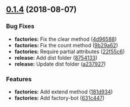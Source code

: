 <a name="0.1.4"></a>
## [0.1.4](https://github.com/roalcantara/factory-bot-ts/compare/v0.1.3...v0.1.4) (2018-08-07)


### Bug Fixes

* **factories:** Fix the clear method ([4d96588](https://github.com/roalcantara/factory-bot-ts/commit/4d96588))
* **factories:** Fix the count method ([9b29a62](https://github.com/roalcantara/factory-bot-ts/commit/9b29a62))
* **factories:** Require partial attributes ([22f55c6](https://github.com/roalcantara/factory-bot-ts/commit/22f55c6))
* **release:** Add dist folder ([8754133](https://github.com/roalcantara/factory-bot-ts/commit/8754133))
* **release:** Update dist folder ([a237927](https://github.com/roalcantara/factory-bot-ts/commit/a237927))


### Features

* **factories:** Add extend method ([181d934](https://github.com/roalcantara/factory-bot-ts/commit/181d934))
* **factories:** Add factory-bot ([631c447](https://github.com/roalcantara/factory-bot-ts/commit/631c447))



